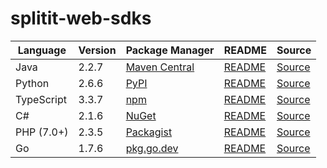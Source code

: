 # splitit-web-sdks

|Language|Version|Package Manager|README|Source|
|-|-|-|-|-|
|Java|2.2.7|[Maven Central](https://central.sonatype.com/artifact/com.konfigthis/splitit-web-java-sdk/2.2.7)|[README](https://github.com/konfig-dev/splitit-web-sdks/tree/main/java#readme)|[Source](https://github.com/konfig-dev/splitit-web-sdks/tree/main/java)|
|Python|2.6.6|[PyPI](https://pypi.org/project/splitit-web-python-sdk/2.6.6)|[README](https://github.com/konfig-dev/splitit-web-sdks/tree/main/python#readme)|[Source](https://github.com/konfig-dev/splitit-web-sdks/tree/main/python)|
|TypeScript|3.3.7|[npm](https://www.npmjs.com/package/splitit-web-typescript-sdk/v/3.3.7)|[README](https://github.com/konfig-dev/splitit-web-sdks/tree/main/typescript#readme)|[Source](https://github.com/konfig-dev/splitit-web-sdks/tree/main/typescript)|
|C#|2.1.6|[NuGet](https://nuget.org/packages/Splitit.Web.Net/2.1.6)|[README](https://github.com/konfig-dev/splitit-web-sdks/tree/main/csharp#readme)|[Source](https://github.com/konfig-dev/splitit-web-sdks/tree/main/csharp)|
|PHP (7.0+)|2.3.5|[Packagist](https://packagist.org/packages/konfig/splitit-web-php-sdk#2.3.5)|[README](https://github.com/konfig-dev/splitit-web-php-sdk#readme)|[Source](https://github.com/konfig-dev/splitit-web-php-sdk)|
|Go|1.7.6|[pkg.go.dev](https://pkg.go.dev/github.com/konfig-dev/splitit-web-sdks/go)|[README](https://github.com/konfig-dev/splitit-web-sdks/go#readme)|[Source](https://github.com/konfig-dev/splitit-web-sdks/go)|